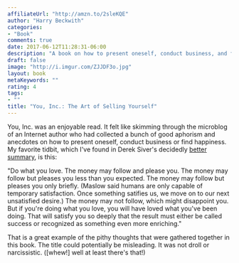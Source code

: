 ```yaml
---
affiliateUrl: "http://amzn.to/2sleKQE"
author: "Harry Beckwith"
categories:
- "Book"
comments: true
date: 2017-06-12T11:28:31-06:00
description: "A book on how to present oneself, conduct business, and find happiness"
draft: false
image: "http://i.imgur.com/ZJJDF3o.jpg"
layout: book
metaKeywords: ""
rating: 4
tags:
- ""
title: "You, Inc.: The Art of Selling Yourself"
---
```


You, Inc. was an enjoyable read.  It felt like skimming through the microblog of an Internet author who had collected a bunch of good aphorism and anecdotes on how to present oneself, conduct business or find happiness.  My favorite tidbit, which I've found in Derek Siver's decidedly [better summary](https://sivers.org/book/YouInc), is this:

"Do what you love.
The money may follow and please you.
The money may follow but pleases you less than you expected.
The money may follow but pleases you only briefly. (Maslow said humans are only capable of temporary satisfaction. Once something satifies us, we move on to our next unsatisfied desire.)
The money may not follow, which might disappoint you.
But if you're doing what you love, you will have loved what you've been doing.
That will satisfy you so deeply that the result must either be called success or recognized as something even more enriching."

That is a great example of the pithy thoughts that were gathered together in this book.  The title could potentially be misleading.  It was not droll or narcissistic. ([whew!] well at least there's that!)

<!--more-->
